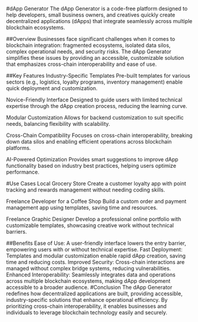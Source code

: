 #dApp Generator
The dApp Generator is a code-free platform designed to help developers, small business owners, and creatives quickly create decentralized applications (dApps) that integrate seamlessly across multiple blockchain ecosystems.

##Overview
Businesses face significant challenges when it comes to blockchain integration: fragmented ecosystems, isolated data silos, complex operational needs, and security risks. The dApp Generator simplifies these issues by providing an accessible, customizable solution that emphasizes cross-chain interoperability and ease of use.

##Key Features
Industry-Specific Templates
Pre-built templates for various sectors (e.g., logistics, loyalty programs, inventory management) enable quick deployment and customization.

Novice-Friendly Interface
Designed to guide users with limited technical expertise through the dApp creation process, reducing the learning curve.

Modular Customization
Allows for backend customization to suit specific needs, balancing flexibility with scalability.

Cross-Chain Compatibility
Focuses on cross-chain interoperability, breaking down data silos and enabling efficient operations across blockchain platforms.

AI-Powered Optimization
Provides smart suggestions to improve dApp functionality based on industry best practices, helping users optimize performance.

#Use Cases
Local Grocery Store
Create a customer loyalty app with point tracking and rewards management without needing coding skills.

Freelance Developer for a Coffee Shop
Build a custom order and payment management app using templates, saving time and resources.

Freelance Graphic Designer
Develop a professional online portfolio with customizable templates, showcasing creative work without technical barriers.

##Benefits
Ease of Use: A user-friendly interface lowers the entry barrier, empowering users with or without technical expertise.
Fast Deployment: Templates and modular customization enable rapid dApp creation, saving time and reducing costs.
Improved Security: Cross-chain interactions are managed without complex bridge systems, reducing vulnerabilities.
Enhanced Interoperability: Seamlessly integrates data and operations across multiple blockchain ecosystems, making dApp development accessible to a broader audience.
#Conclusion
The dApp Generator redefines how decentralized applications are built, providing accessible, industry-specific solutions that enhance operational efficiency. By prioritizing cross-chain interoperability, it enables businesses and individuals to leverage blockchain technology easily and securely.

